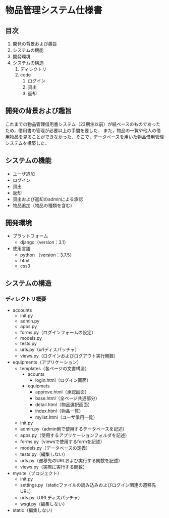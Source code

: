 # 物品管理システム仕様書
## 目次
1. 開発の背景および趣旨
2. システムの機能
3. 開発環境
4. システムの構造
    1. ディレクトリ
    2. code
        1. ログイン
        2. 貸出
        3. 返却
## 開発の背景および趣旨
これまでの物品管理借用書システム（23期生以前）が紙ベースのものであったため，借用書の管理が必要以上の手間を要した．
また，物品の一覧や他人の借用物品を見ることができなかった．そこで，データベースを用いた物品借用管理システムを構築した．
## システムの機能
- ユーザ追加
- ログイン
- 貸出
- 返却
- 貸出および返却のadminによる承認
- 物品追加（物品の種類を含む）
## 開発環境
- プラットフォーム
  - django（version：3.1）
- 使用言語
  - python （version：3.7.5）
  - html
  - css3
## システムの構造
### ディレクトリ概要
- accounts
  - init.py
  - admin.py
  - apps.py
  - forms.py（ログインフォームの設定）
  - models.py
  - tests.py
  - urls.py（urlディスパッチャ）
  - views.py（ログインおよびログアウト実行関数）
- equipments（アプリケーション）
  - templates（各ページの文書構造）
    - acounts
      - login.html（ログイン画面）
    - equipmets
      - approve.html（承認画面）
      - base.html（全ページ共通部分）
      - detail.html（物品選択画面）
      - index.html（物品一覧）
      - mylist.html（ユーザ借用一覧）
  - init.py
  - admin.py（admin側で使用するデータベースを記述）
  - apps.py（使用するアプリケーションフォルダを記述）
  - forms.py（viewsで使用するformを記述）
  - models.py（データベースの定義）
  - tests.py（編集しない）
  - urls.py（遷移先のURLおよび実行する関数を記述）
  - views.py（実際に実行する関数）
- mysite（プロジェクト）
  - init.py
  - settings.py（staticファイルの読み込みおよびログイン関連の遷移先URL）
  - urls.py（URLディスパッチャ）
  - wsgi.py（編集しない）
- static（編集しない）

